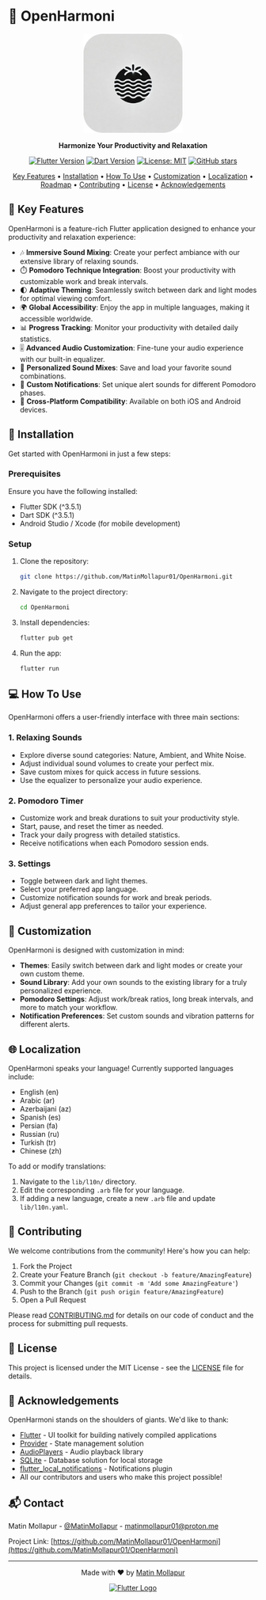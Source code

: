 # 🎵 OpenHarmoni

<p align="center">
  <img src="assets/icon/icon.png" alt="OpenHarmoni Logo" width="200"/>
</p>

<p align="center">
  <strong>Harmonize Your Productivity and Relaxation</strong>
</p>

<p align="center">
  <a href="https://flutter.dev"><img src="https://img.shields.io/badge/Flutter-3.5.1-blue.svg" alt="Flutter Version"></a>
  <a href="https://dart.dev"><img src="https://img.shields.io/badge/Dart-3.5.1-blue.svg" alt="Dart Version"></a>
  <a href="https://github.com/MatinMollapur01/OpenHarmoni/blob/main/LICENSE"><img src="https://img.shields.io/badge/License-MIT-yellow.svg" alt="License: MIT"></a>
  <a href="https://github.com/MatinMollapur01/OpenHarmoni/stargazers"><img src="https://img.shields.io/github/stars/MatinMollapur01/OpenHarmoni.svg" alt="GitHub stars"></a>
</p>

<p align="center">
  <a href="#-key-features">Key Features</a> •
  <a href="#-installation">Installation</a> •
  <a href="#-how-to-use">How To Use</a> •
  <a href="#-customization">Customization</a> •
  <a href="#-localization">Localization</a> •
  <a href="#-roadmap">Roadmap</a> •
  <a href="#-contributing">Contributing</a> •
  <a href="#-license">License</a> •
  <a href="#-acknowledgements">Acknowledgements</a>
</p>

## 🌟 Key Features

OpenHarmoni is a feature-rich Flutter application designed to enhance your productivity and relaxation experience:

- 🎶 **Immersive Sound Mixing**: Create your perfect ambiance with our extensive library of relaxing sounds.
- ⏱️ **Pomodoro Technique Integration**: Boost your productivity with customizable work and break intervals.
- 🌓 **Adaptive Theming**: Seamlessly switch between dark and light modes for optimal viewing comfort.
- 🌍 **Global Accessibility**: Enjoy the app in multiple languages, making it accessible worldwide.
- 📊 **Progress Tracking**: Monitor your productivity with detailed daily statistics.
- 🎚️ **Advanced Audio Customization**: Fine-tune your audio experience with our built-in equalizer.
- 💾 **Personalized Sound Mixes**: Save and load your favorite sound combinations.
- 🔔 **Custom Notifications**: Set unique alert sounds for different Pomodoro phases.
- 📱 **Cross-Platform Compatibility**: Available on both iOS and Android devices.

## 🚀 Installation

Get started with OpenHarmoni in just a few steps:

### Prerequisites

Ensure you have the following installed:
- Flutter SDK (^3.5.1)
- Dart SDK (^3.5.1)
- Android Studio / Xcode (for mobile development)

### Setup

1. Clone the repository:
   ```bash
   git clone https://github.com/MatinMollapur01/OpenHarmoni.git
   ```

2. Navigate to the project directory:
   ```bash
   cd OpenHarmoni
   ```

3. Install dependencies:
   ```bash
   flutter pub get
   ```

4. Run the app:
   ```bash
   flutter run
   ```

## 💻 How To Use

OpenHarmoni offers a user-friendly interface with three main sections:

### 1. Relaxing Sounds

- Explore diverse sound categories: Nature, Ambient, and White Noise.
- Adjust individual sound volumes to create your perfect mix.
- Save custom mixes for quick access in future sessions.
- Use the equalizer to personalize your audio experience.

### 2. Pomodoro Timer

- Customize work and break durations to suit your productivity style.
- Start, pause, and reset the timer as needed.
- Track your daily progress with detailed statistics.
- Receive notifications when each Pomodoro session ends.

### 3. Settings

- Toggle between dark and light themes.
- Select your preferred app language.
- Customize notification sounds for work and break periods.
- Adjust general app preferences to tailor your experience.

## 🎨 Customization

OpenHarmoni is designed with customization in mind:

- **Themes**: Easily switch between dark and light modes or create your own custom theme.
- **Sound Library**: Add your own sounds to the existing library for a truly personalized experience.
- **Pomodoro Settings**: Adjust work/break ratios, long break intervals, and more to match your workflow.
- **Notification Preferences**: Set custom sounds and vibration patterns for different alerts.

## 🌐 Localization

OpenHarmoni speaks your language! Currently supported languages include:

- English (en)
- Arabic (ar)
- Azerbaijani (az)
- Spanish (es)
- Persian (fa)
- Russian (ru)
- Turkish (tr)
- Chinese (zh)

To add or modify translations:
1. Navigate to the `lib/l10n/` directory.
2. Edit the corresponding `.arb` file for your language.
3. If adding a new language, create a new `.arb` file and update `lib/l10n.yaml`.


## 🤝 Contributing

We welcome contributions from the community! Here's how you can help:

1. Fork the Project
2. Create your Feature Branch (`git checkout -b feature/AmazingFeature`)
3. Commit your Changes (`git commit -m 'Add some AmazingFeature'`)
4. Push to the Branch (`git push origin feature/AmazingFeature`)
5. Open a Pull Request

Please read [CONTRIBUTING.md](CONTRIBUTING.md) for details on our code of conduct and the process for submitting pull requests.

## 📄 License

This project is licensed under the MIT License - see the [LICENSE](LICENSE) file for details.

## 🙏 Acknowledgements

OpenHarmoni stands on the shoulders of giants. We'd like to thank:

- [Flutter](https://flutter.dev/) - UI toolkit for building natively compiled applications
- [Provider](https://pub.dev/packages/provider) - State management solution
- [AudioPlayers](https://pub.dev/packages/audioplayers) - Audio playback library
- [SQLite](https://pub.dev/packages/sqflite) - Database solution for local storage
- [flutter_local_notifications](https://pub.dev/packages/flutter_local_notifications) - Notifications plugin
- All our contributors and users who make this project possible!

## 📬 Contact

Matin Mollapur - [@MatinMollapur](https://twitter.com/matin_mollapur) - matinmollapur01@proton.me

Project Link: [https://github.com/MatinMollapur01/OpenHarmoni](https://github.com/MatinMollapur01/OpenHarmoni)

---

<p align="center">
  Made with ❤️ by <a href="https://github.com/MatinMollapur01">Matin Mollapur</a>
</p>

<p align="center">
  <a href="https://flutter.dev" target="_blank"><img src="https://storage.googleapis.com/cms-storage-bucket/ec64036b4eacc9f3fd73.svg" width="200" alt="Flutter Logo"></a>
</p>